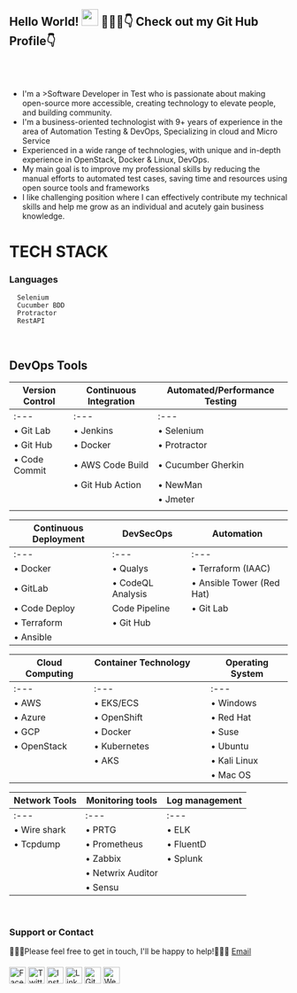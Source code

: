 ## Hello World! <img src="https://raw.githubusercontent.com/nakulbhati/nakulbhati/master/contain/Hi.gif" width="30px"> 💁🏻‍♂️👇 Check out my Git Hub Profile👇</h2>
<br/>
<br/>

- I'm a >Software Developer in Test who is passionate about making open-source more accessible, creating technology to elevate people, and building community. 
- I'm a business-oriented technologist with 9+ years of experience in the area of Automation Testing & DevOps, Specializing in cloud and Micro Service
- Experienced in a wide range of technologies, with unique and in-depth experience in OpenStack, Docker & Linux, DevOps.
- My main goal is to improve my professional skills by reducing the manual efforts to automated test cases, saving time and resources using open source tools and frameworks
- I like challenging position where I can effectively contribute my technical skills and help me grow as an individual and acutely gain business knowledge.



# TECH STACK
  ### Languages
  
      Selenium
      Cucumber BDD
      Protractor
      RestAPI
      
<br/>

 ## DevOps Tools
             
| Version Control                | Continuous Integration               | Automated/Performance Testing              |
|--------------------------------|--------------------------------------|--------------------------------------------|
| :---                           | :---                                 | :---                                       |
| • Git Lab                      | • Jenkins                            | • Selenium                                 |
| • Git Hub                      | • Docker                             | • Protractor                               |
| • Code Commit                  | • AWS Code Build                     | • Cucumber Gherkin                         |
|                                | • Git Hub Action                     | • NewMan                                   |
|                                |                                      | • Jmeter                                   |
|                                |                                      |                                            | 
       
     
| Continuous Deployment          | DevSecOps                            | Automation                                 |
|--------------------------------|--------------------------------------|--------------------------------------------|
| :---                           | :---                                 | :---                                       |
| • Docker                       | • Qualys                             | • Terraform (IAAC)                         |
| • GitLab                       | • CodeQL Analysis                    | • Ansible Tower (Red Hat)                  |
| • Code Deploy | Code Pipeline  | • Git Lab                            |                                            |
| • Terraform                    | • Git Hub                            |                                            |
| • Ansible                      |                                      |                                            |
      
      
| Cloud Computing                | Container Technology &emsp; &emsp;   | Operating System                           |
|--------------------------------|--------------------------------------|--------------------------------------------|
| :---                           | :---                                 | :---                                       |
| • AWS                          | • EKS/ECS                            | • Windows                                  |
| • Azure                        | • OpenShift                          | • Red Hat                                  |
| • GCP                          | • Docker                             | • Suse                                     |
| • OpenStack                    | • Kubernetes                         | • Ubuntu                                   |
|                                |  • AKS                               | • Kali Linux                               |
|                                |                                      | • Mac OS                                   |
                                                                                                                      
                                                                                                                      
                                                                                                                      
                                                          
| Network Tools                  | Monitoring tools                     | Log management                             | 
|--------------------------------|--------------------------------------|--------------------------------------------|
|:---                            |:---                                  |:---                                        |
| • Wire shark                   | • PRTG                               | • ELK                                      |
| • Tcpdump                      | • Prometheus                         | • FluentD                                  |
|                                | • Zabbix                             | • Splunk                                   |
|                                | • Netwrix Auditor                    |                                            |
|                                | • Sensu                              |                                            |  
      
    

<br/>

### Support or Contact

👨🏻‍💻Please feel free to get in touch, I'll be happy to help!💁🏻‍♂️ [Email](surya.savanth@yahoo.in)

####

<a href="https://github.com/suriyahh2006" target="_blank"><img src="https://raw.githubusercontent.com/nakulbhati/nakulbhati/master/contain/fb.png" alt="Facebook" width="30"></a>
<a href="https://twitter.com/local__tourist" target="_blank"><img src="https://raw.githubusercontent.com/nakulbhati/nakulbhati/master/contain/tw.png" alt="Twitter" width="30"></a>
<a href="https://www.instagram.com/local__tourist/" target="_blank"><img src="https://raw.githubusercontent.com/nakulbhati/nakulbhati/master/contain/ig.png" alt="Instagram" width="30"></a>
<a href="https://www.linkedin.com/in/kunwar-nakul-singh-bhati/" target="_blank"><img src="https://raw.githubusercontent.com/nakulbhati/nakulbhati/master/contain/in.png" alt="LinkedIn" width="30"></a>
<a href="https://github.com/nakulbhati" target="_blank"><img src="https://raw.githubusercontent.com/nakulbhati/nakulbhati/master/contain/git.png" alt="GitHub" width="30"></a>
<a href="https://github.com/nakulbhati" target="_blank"><img src="https://raw.githubusercontent.com/nakulbhati/nakulbhati/master/contain/www.png" alt="Website" width="30"></a>
